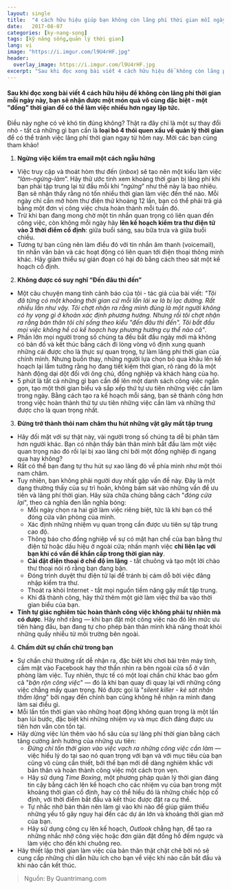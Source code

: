```yaml
---
layout: single
title:  "4 cách hữu hiệu giúp bạn không còn lãng phí thời gian mỗi ngày"
date:   2017-08-07
categories: [ky-nang-song]
tags: [kỹ năng sống,quản lý thời gian]
lang: vi
image: "https://i.imgur.com/l9U4rHF.jpg"
header:
  overlay_image: https://i.imgur.com/l9U4rHF.jpg
excerpt: "Sau khi đọc xong bài viết 4 cách hữu hiệu để không còn lãng phí thời gian mỗi ngày này, bạn sẽ nhận được một món quà vô cùng đặc biệt - một đống thời gian để có thể làm việc nhiều hơn ngay lập tức"
---
```


#### Sau khi đọc xong bài viết 4 cách hữu hiệu để không còn lãng phí thời gian mỗi ngày này, bạn sẽ nhận được một món quà vô cùng đặc biệt - một "đống" thời gian để có thể làm việc nhiều hơn ngay lập tức.

Điều này nghe có vẻ khó tin đúng không? Thật ra đây chỉ là một sự thay đổi nhỏ - tất cả những gì bạn cần là **loại bỏ 4 thói quen xấu về quản lý thời gian** để có thể tránh việc lãng phí thời gian ngay từ hôm nay. Mời các bạn cùng tham khảo!

1. **Ngừng việc kiểm tra email một cách ngẫu hứng**
* Việc truy cập và thoát hòm thư đến (_inbox_) sẽ tạo nên một kiểu làm việc “_làm-ngừng-làm_”. Hãy thử ước tính xem khoảng thời gian bị lãng phí khi bạn phải tập trung lại từ đầu mỗi khi “_ngừng_” như thế này là bao nhiêu. Bạn sẽ nhận thấy rằng nó tốn nhiều thời gian làm việc đến thế nào. Mỗi ngày chỉ cần mở hòm thư điện thử khoảng 12 lần, bạn có thể phải trả giá bằng một đơn vị công việc chưa hoàn thành mỗi tuần đó.
* Trừ khi bạn đang mong chờ một tin nhắn quan trọng có liên quan đến công việc, còn không mỗi ngày hãy **lên kế hoạch kiểm tra thư điện tử vào 3 thời điểm cố định**: giữa buổi sáng, sau bữa trưa và giữa buổi chiều.
* Tương tự bạn cũng nên làm điều đó với tin nhắn âm thanh (voicemail), tin nhắn văn bản và các hoạt động có liên quan tới điện thoại thông minh khác. Hãy giảm thiểu sự gián đoạn có hại đó bằng cách theo sát một kế hoạch cố định.

2. **Không được có suy nghĩ “Đến đâu thì đến”**
* Một câu chuyện mang tính cảnh báo của tôi - tác giả của bài viết: _"Tôi đã từng có một khoảng thời gian cứ mỗi lần lái xe là bị lạc đường. Rất nhiều lần như vậy. Tôi chợt nhận ra rằng mình đúng là một người không có hy vọng gì ở khoản xác định phương hướng. Nhưng rồi tôi chợt nhận ra rằng bản thân tôi chỉ sống theo kiểu "đến đâu thì đến". Tôi bắt đầu mọi việc không hề có kế hoạch hay phương hướng cụ thể nào cả"_.
* Phần lớn mọi người trong số chúng ta đều bắt đầu ngày mới mà không có bản đồ và kết thúc bằng cách đi lòng vòng vô định xung quanh những cái được cho là thực sự quan trọng, tự làm lãng phí thời gian của chính mình. Nhưng buồn thay, những người lựa chọn bỏ qua khâu lên kế hoạch lại lầm tưởng rằng họ đang tiết kiệm thời gian, rõ ràng đó là một hành động dại dột đối với ông chủ, đồng nghiệp và khách hàng của họ.
* 5 phút là tất cả những gì bạn cần để lên một danh sách công việc ngắn gọn, tạo một thời gian biểu và sắp xếp thứ tự ưu tiên những việc cần làm trong ngày. Bằng cách tạo ra kế hoạch mỗi sáng, bạn sẽ thành công hơn trong việc hoàn thành thứ tự ưu tiên những việc cần làm và những thứ được cho là quan trọng nhất.

3. **Đừng trở thành thỏi nam châm thu hút những vật gây mất tập trung**
* Hãy đối mặt với sự thật này, vài người trong số chúng ta dễ bị phân tâm hơn người khác. Bạn có nhận thấy bản thân mình bắt đầu làm một việc quan trọng nào đó rồi lại bị xao lãng chỉ bởi một đồng nghiệp đi ngang qua hay không?
* Rất có thể bạn đang tự thu hút sự xao lãng đó về phía mình như một thỏi nam châm.
* Tuy nhiên, bạn không phải người duy nhất gặp vấn đề này. Đây là một dạng thường thấy của sự trì hoãn, không bám sát vào những vấn đề ưu tiên và lãng phí thời gian. Hãy sửa chữa chúng bằng cách "_đóng cửa lại_", theo cả nghĩa đen lẫn nghĩa bóng:
  * Mỗi ngày chọn ra hai giờ làm việc riêng biệt, tức là khi bạn có thể đóng cửa văn phòng của mình.
  * Xác định những nhiệm vụ quan trọng cần được ưu tiên sự tập trung cao độ.
  * Thông báo cho đồng nghiệp về sự có mặt hạn chế của bạn bằng thư điện tử hoặc dấu hiệu ở ngoài cửa; nhấn mạnh việc **chỉ liên lạc với bạn khi có vấn đề khẩn cấp trong thời gian này**.
  * **Cài đặt điện thoại ở chế độ im lặng** - tắt chuông và tạo một lời chào thư thoại nói rõ rằng bạn đang bận.
  * Đóng trình duyệt thư điện tử lại để tránh bị cám dỗ bởi việc đăng nhập kiểm tra thư.
  * Thoát ra khỏi Internet - tắt mọi nguồn tiềm năng gây mất tập trung.
  * Khi đã thành công, hãy thử thêm một giờ làm việc thứ ba vào thời gian biểu của bạn.
* **Tính tự giác nghiêm túc hoàn thành công việc không phải tự nhiên mà có được**. Hãy nhớ rằng — khi bạn đặt một công việc nào đó lên mức ưu tiên hàng đầu, bạn đang tự cho phép bản thân mình khả năng thoát khỏi những quấy nhiễu từ môi trường bên ngoài.

4. **Chấm dứt sự chần chừ trong bạn**
* Sự chần chừ thường rất dễ nhận ra, đặc biệt khi chơi bài trên máy tính, cắm mặt vào Facebook hay thơ thẩn nhìn ra bên ngoài cửa sổ ở văn phòng làm việc. Tuy nhiên, thực tế có một loại chần chừ khác bao gồm cả "_bận rộn công việc_" — đó là khi bạn quay đi quay lại với những công việc chẳng mấy quan trọng. Nó được gọi là "_silent killer - kẻ sát nhân thầm lặng_" bởi ngay đến chính bạn cũng không hề nhận ra mình đang làm sai điều gì.
* Mỗi lần tốn thời gian vào những hoạt động không quan trọng là một lần bạn lùi bước, đặc biệt khi những nhiệm vụ và mục đích đáng được ưu tiên hơn vẫn còn tồn tại.
* Hãy dừng việc lún thêm vào hố sâu của sự lãng phí thời gian bằng cách tăng cường ảnh hưởng của những ưu tiên:
  * _Đừng chỉ tốn thời gian vào việc vạch ra những công việc cần làm_ — việc hiểu lý do tại sao nó quan trọng với bạn và với mục tiêu của bạn cũng vô cùng cần thiết, bởi thế bạn mới dễ dàng nghiêm khắc với bản thân và hoàn thành công việc một cách trọn vẹn.
  * Hãy sử dụng _Time Boxing_, một phương pháp quản lý thời gian đáng tin cậy bằng cách lên kế hoạch cho các nhiệm vụ của bạn trong một khoảng thời gian cố định, hay có thể hiểu đó là những chiếc hộp cố định, với thời điểm bắt đầu và kết thúc được đặt ra cụ thể.
  * Tự nhắc nhở bản thân nên làm gì vào khi nào để giúp giảm thiểu những yếu tố gây nguy hại đến các dự án lớn và khoảng thời gian mở của bạn.
  * Hãy sử dụng công cụ lên kế hoạch, _Outlook_ chẳng hạn, để tạo ra những nhắc nhở công việc hoặc đơn giản đặt đồng hồ đếm ngược và làm việc cho đến khi chuông reo.
* Hãy thiết lập thời gian làm việc của bản thân thật chặt chẽ bởi nó sẽ cung cấp những chỉ dẫn hữu ích cho bạn về việc khi nào cần bắt đầu và khi nào cần kết thúc.

> Nguồn: By Quantrimang.com